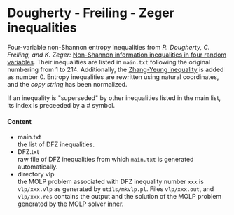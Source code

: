 Dougherty - Freiling - Zeger inequalities
=================

Four-variable non-Shannon entropy inequalities from *R. Dougherty, C.
Freiling, and K.  Zeger:* [Non-Shannon information inequalities in four
random variables](http://arxiv.org/pdf/1104.3602v1).  Their inequalities are
listed in `main.txt` following the original numbering from 1 to 214. 
Additionally, the [Zhang-Yeung
inequality](http://www.cs.cornell.edu/courses/cs783/2007fa/papers/ZYnonShannon.pdf)
is added as number 0.  Entropy inequalities are rewritten using natural
coordinates, and the *copy string* has been normalized.

If an inequality is "superseded" by other inequalities listed in the main
list, its index is preceeded by a # symbol.

#### Content

* main.txt <br> the list of DFZ inequalities.
* DFZ.txt <br> raw file of DFZ inequalities from which `main.txt` is generated automatically.
* directory vlp <br> the MOLP problem associated with DFZ inequality number `xxx` is `vlp/xxx.vlp` as generated by `utils/mkvlp.pl`. Files `vlp/xxx.out`, and `vlp/xxx.res` contains the output and the solution of the MOLP problem generated by the MOLP solver [inner](https://github.com/lcsirmaz/inner).



